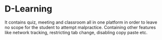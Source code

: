 # D-Learning
It contains quiz, meeting and classroom all in one platform in order to leave no scope for the student to attempt malpractice. Containing other features like network tracking, restricting tab change, disabling copy paste etc. 

